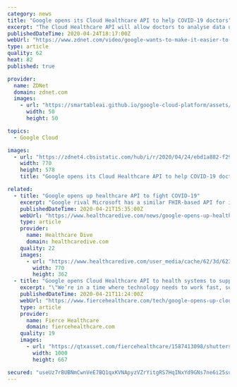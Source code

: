 ```yaml
---
category: news
title: "Google opens its Cloud Healthcare API to help COVID-19 doctors"
excerpt: "The Cloud Healthcare API will allow doctors to analyse data using cloud-computing technologies."
publishedDateTime: 2020-04-24T18:17:00Z
webUrl: "https://www.zdnet.com/video/google-wants-to-make-it-easier-to-analyse-health-data-in-the-cloud/"
type: article
quality: 62
heat: 82
published: true

provider:
  name: ZDNet
  domain: zdnet.com
  images:
    - url: "https://smartableai.github.io/google-cloud-platform/assets/images/organizations/zdnet.com-50x50.jpg"
      width: 50
      height: 50

topics:
  - Google Cloud

images:
  - url: "https://zdnet4.cbsistatic.com/hub/i/r/2020/04/24/ebd1a882-f291-4e47-a522-90448bad9c3b/thumbnail/770x578/3d9ef60d318581abeab767fec7adce7d/google-wants-to-make-it-easier-to-analys-5ea1d8c41c719e452658f1bd-1-apr-24-2020-17-50-50-poster.jpg"
    width: 770
    height: 578
    title: "Google opens its Cloud Healthcare API to help COVID-19 doctors"

related:
  - title: "Google opens up healthcare API to fight COVID-19"
    excerpt: "Google rival Microsoft has a similar FHIR-based API for its healthcare clients. Google is the third-largest cloud provider, after Amazon Web Services and Microsoft Azure. Google, for its part, is facing the HHS OCR investigation after a whistleblower released information that the company was using the personal data of millions of ..."
    publishedDateTime: 2020-04-21T15:35:00Z
    webUrl: "https://www.healthcaredive.com/news/google-opens-up-healthcare-api-to-fight-covid-19/576382/"
    type: article
    provider:
      name: Healthcare Dive
      domain: healthcaredive.com
    quality: 22
    images:
      - url: "https://www.healthcaredive.com/user_media/cache/62/3d/623d00073afa24c8126504008280c438.jpg"
        width: 770
        height: 362
  - title: "Google opens Cloud Healthcare API to health systems to support data exchange"
    excerpt: "\"We’re in a time where technology needs to work fast, securely, and most importantly in a way that furthers our dedication to our patients,” said John Halamka, M.D., president of Mayo Clinic Platform, in a statement. “Google Cloud’s Healthcare API accelerates data liquidity among stakeholders, and in return, will help us better serve ..."
    publishedDateTime: 2020-04-21T11:24:00Z
    webUrl: "https://www.fiercehealthcare.com/tech/google-opens-up-cloud-healthcare-api-to-health-systems-to-support-data-exchange"
    type: article
    provider:
      name: Fierce Healthcare
      domain: fiercehealthcare.com
    quality: 19
    images:
      - url: "https://qtxasset.com/fiercehealthcare/1587413098/shutterstock_552493561.jpg/shutterstock_552493561.jpg?ql2heY1V4vL6LRM5WmDVvIOo9aCLJtgS"
        width: 1000
        height: 667

secured: "useUz7rBUBNmCwnVeE7BQ1qxKVNApyzVZrYitgRS7HqINxYd9GNs7ne6i25sucM0Yc88l+S2UufE36014T1ZQrrMMYpBhaPSxtBbMtxLg13MRTpakg984BIoDjo+gmMBWX4xcl9LtzE5C+nQk0XmpAVLjEMbAGX1yrG3ucyxPXkIJq/4tfzpTqKuT2klpVEfPkvevpqlgO41yNm518ZKOf0sDF0XjxtT9xrgKxhI75IEWjNWnH9+uCV9W6VpydrYPf/fHkGmhhGBeQ1Qjc35jEA4fqtlKAIuK22u7BEPzzT8OReoQIf0r7MqSs8UEOXC/svyZimrAEl30r4boHKvR8Eumax+BfwPO2QP+nvMRw9U+iG2tH68HxpccbtOxBg9Rnake856YUPS7F4JyZ+tWSKCwl5jFoOXK0EXX6GAdfCTu+0dg5mtq+FM6xVIqZe8sl71vEehaXTOGrJ1U9iVM6BfToZPRfPCE2MFHlQikcY=;BF16DkMAvQN2nJw5OKubTQ=="
---
```


